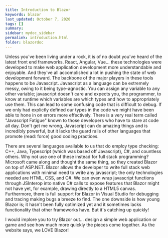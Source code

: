 ```yaml
---
title: Introduction to Blazor
keywords: blazor
last_updated: October 7, 2020
tags: []
summary: 
sidebar: mydoc_sidebar
permalink: introduction.html
folder: blazordoc
---
```


Unless you've been living under a rock, it is of no doubt you've heard of the latest front end frameworks. React, Angular, Vue... these technologies were developed to make web application development more understandable and enjoyable. And they've all accomplished a lot in pushing the state of web development forward. The backbone of the major players in these tools happens to be Javascript. Javascript as a language can be extremely messy, owing to it being type-agnostic. You can assign any variable to any other variable; javascript doesn't care and expects you, the programmer, to know at runtime which variables are which types and how to appropriately use them. This can lead to some confusing code that is difficult to debug. If we only had explictly defined our types in the code we might have been able to hone in on errors more effectively. There is a very real term called "Javascript Fatigue" known to those developers who have to stare at code all day. Don't get me wrong, Javascript can do amazing things and is incredibly powerful, but it lacks the guard rails of other languages that promote (read: force) good coding practices. 

There are several languages available to us that do employ type checking: C++, Java, Typescript (which was based off Javascript), C#, and countless others. Why not use one of these instead for full stack programming? Microsoft came along and thought the same thing, so they created Blazor on top of ASP.NET. Blazor allows the developer to write full stack web applications with minimal need to write any javascript; the only technologies needed are HTML, CSS, and C#. We can even wrap javascript functions through JSInterop into native C# calls to expose features that Blazor might not have yet, for example, drawing directly to a HTML5 canvas. Furthermore, there is full support for Blazor in Visual Studio for debugging and tracing making bugs a breeze to find. The one downside is how young Blazor is; it hasn't been fully optimized yet and it sometimes lacks functionality that other frameworks have. But it's catching up quickly!

I would implore you to try Blazor out... design a simple web application or game and see how much more quickly the pieces come together. As the website says, we LOVE Blazor!